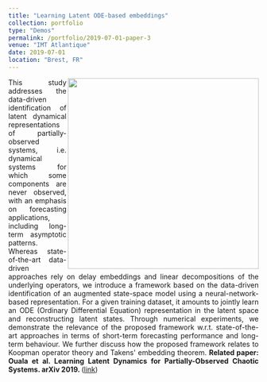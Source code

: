 ```yaml
---
title: "Learning Latent ODE-based embeddings"
collection: portfolio
type: "Demos"
permalink: /portfolio/2019-07-01-paper-3
venue: "IMT Atlantique"
date: 2019-07-01
location: "Brest, FR"
---
```


<div style="text-align: justify"> 
<img src="https://www.imt-atlantique.fr/sites/default/files/rfablet/nbedyn_2_SOuala2019.jpg" width="384" align ="right">
This study addresses the data-driven identification of latent dynamical representations of partially-observed systems, i.e. dynamical systems for which some components are never observed, with an emphasis on forecasting applications, including long-term asymptotic patterns. Whereas state-of-the-art data-driven approaches rely on delay embeddings and linear decompositions of the underlying operators, we introduce a framework based on the data-driven identification of an augmented state-space model using a neural-network-based representation. For a given training dataset, it amounts to jointly learn an ODE (Ordinary Differential Equation) representation in the latent space and reconstructing latent states. Through numerical experiments, we demonstrate the relevance of the proposed framework w.r.t. state-of-the-art approaches in terms of short-term forecasting performance and long-term behaviour. We further discuss how the proposed framework relates to Koopman operator theory and Takens' embedding theorem.
<strong>Related paper: Ouala et al. Learning Latent Dynamics for Partially-Observed Chaotic Systems. arXiv 2019.
</strong> (<a href="https://arxiv.org/abs/1907.02452">link</a>)

</div>
